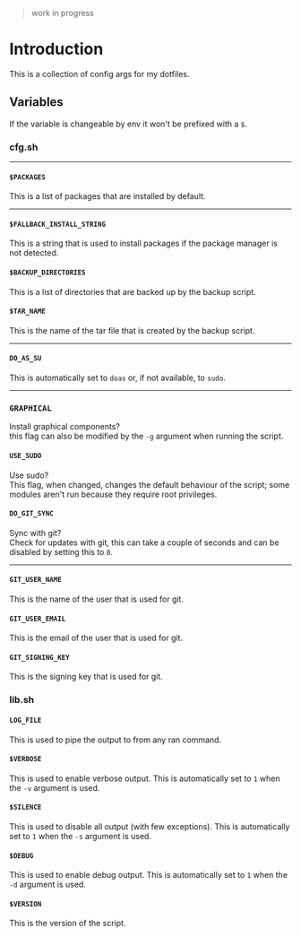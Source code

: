 > work in progress

# Introduction
This is a collection of config args for my dotfiles.

## Variables
If the variable is changeable by env it won't be prefixed with a `$`.

### cfg.sh

---

#### `$PACKAGES`

This is a list of packages that are installed by default.

---

#### `$FALLBACK_INSTALL_STRING`
This is a string that is used to install packages if the package manager is not detected.

#### `$BACKUP_DIRECTORIES`
This is a list of directories that are backed up by the backup script.

#### `$TAR_NAME`
This is the name of the tar file that is created by the backup script.

---

#### `DO_AS_SU`
This is automatically set to `doas` or, if not available, to `sudo`.

---

### `GRAPHICAL`
Install graphical components?  
this flag can also be modified by the `-g` argument when running the script.

#### `USE_SUDO`
Use sudo?  
This flag, when changed, changes the default behaviour of the script; some modules aren't run because they require root privileges.

#### `DO_GIT_SYNC`
Sync with git?  
Check for updates with git, this can take a couple of seconds and can be disabled by setting this to `0`.

---

#### `GIT_USER_NAME`
This is the name of the user that is used for git.

#### `GIT_USER_EMAIL`
This is the email of the user that is used for git.

#### `GIT_SIGNING_KEY`
This is the signing key that is used for git.

### lib.sh

#### `LOG_FILE`
This is used to pipe the output to from any ran command.

#### `$VERBOSE`
This is used to enable verbose output.
This is automatically set to `1` when the `-v` argument is used.

#### `$SILENCE`
This is used to disable all output (with few exceptions).
This is automatically set to `1` when the `-s` argument is used.

#### `$DEBUG`
This is used to enable debug output.
This is automatically set to `1` when the `-d` argument is used.

#### `$VERSION`
This is the version of the script.